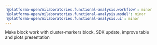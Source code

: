 ```yaml
---
'@platforma-open/milaboratories.functional-analysis.workflow': minor
'@platforma-open/milaboratories.functional-analysis.model': minor
'@platforma-open/milaboratories.functional-analysis.ui': minor
---
```


Make block work with cluster-markers block, SDK update, improve table and plots presentation
